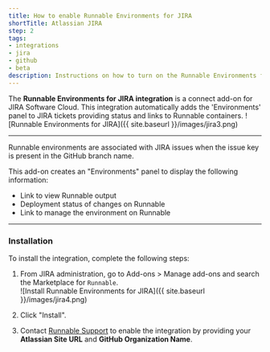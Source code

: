 ```yaml
---
title: How to enable Runnable Environments for JIRA
shortTitle: Atlassian JIRA
step: 2
tags:
- integrations
- jira
- github
- beta
description: Instructions on how to turn on the Runnable Environments for JIRA integration
---
```


The __Runnable Environments for JIRA integration__ is a connect add-on for JIRA Software Cloud. This integration automatically adds the 'Environments' panel to JIRA tickets providing status and links to Runnable containers.
  ![Runnable Environments for JIRA]({{ site.baseurl }}/images/jira3.png)

---

Runnable environments are associated with JIRA issues when the issue key is present in the GitHub branch name.

This add-on creates an "Environments" panel to display the following information:

* Link to view Runnable output
* Deployment status of changes on Runnable
* Link to manage the environment on Runnable

---

### Installation

To install the integration, complete the following steps:

1. From JIRA administration, go to Add-ons > Manage add-ons and search the Marketplace for `Runnable`.  
  ![Install Runnable Environments for JIRA]({{ site.baseurl }}/images/jira4.png)

2. Click "Install".

3. Contact [Runnable Support](mailto:support@runnable.com) to enable the integration by providing your __Atlassian Site URL__ and __GitHub Organization Name__.
